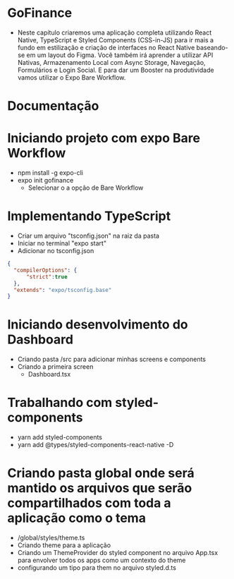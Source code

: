 # GoFinance
- Neste capítulo criaremos uma aplicação completa utilizando React Native, TypeScript e Styled Components (CSS-in-JS) para ir mais a fundo em estilização e criação de interfaces no React Native baseando-se em um layout do Figma. Você também irá aprender a utilizar API Nativas, Armazenamento Local com Async Storage, Navegação, Formulários e Login Social. E para dar um Booster na produtividade vamos utilizar o Expo Bare Workflow.

# Documentação
  
# Iniciando projeto com expo Bare Workflow
- npm install -g expo-cli
- expo init gofinance
  - Selecionar o a opção de Bare Workflow

# Implementando TypeScript
- Criar um arquivo "tsconfig.json" na raiz da pasta
- Iniciar no terminal "expo start"
- Adicionar no tsconfig.json
```json
{
  "compilerOptions": {
      "strict":true
  },
  "extends": "expo/tsconfig.base"
}

```
# Iniciando desenvolvimento do Dashboard
- Criando pasta /src para adicionar minhas screens e components
- Criando a primeira screen
  - Dashboard.tsx

# Trabalhando com styled-components
- yarn add styled-components
- yarn add @types/styled-components-react-native -D

# Criando pasta global onde será mantido os arquivos que serão compartilhados com toda a aplicação como o tema
- /global/styles/theme.ts
- Criando theme para a aplicação
- Criando um ThemeProvider do styled component no arquivo App.tsx para envolver todos os apps como um contexto do theme
- configurando um tipo para them no arquivo styled.d.ts